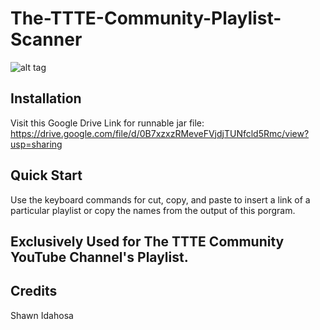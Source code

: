 # The-TTTE-Community-Playlist-Scanner 
![alt tag](http://i270.photobucket.com/albums/jj107/familyguy_photo619/Channel%20Logo_zpsecskrsyd.png)

## Installation
Visit this Google Drive Link for runnable jar file: https://drive.google.com/file/d/0B7xzxzRMeveFVjdjTUNfcld5Rmc/view?usp=sharing

## Quick Start
Use the keyboard commands for cut, copy, and paste to insert a link of a particular playlist or copy the names from the output of this porgram.

## Exclusively Used for The TTTE Community YouTube Channel's Playlist.

## Credits
Shawn Idahosa

